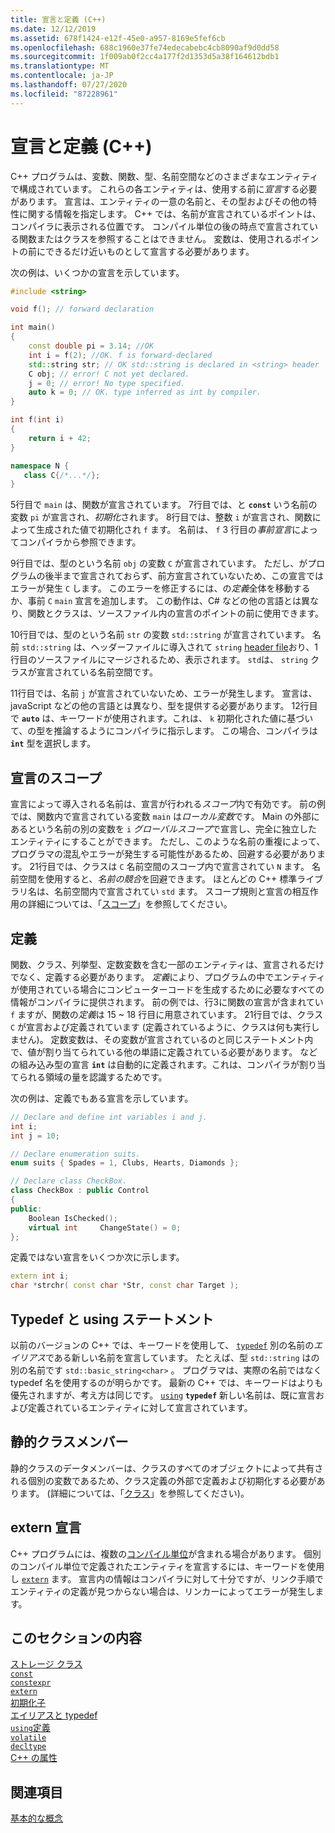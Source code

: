 ```yaml
---
title: 宣言と定義 (C++)
ms.date: 12/12/2019
ms.assetid: 678f1424-e12f-45e0-a957-8169e5fef6cb
ms.openlocfilehash: 688c1960e37fe74edecabebc4cb8090af9d0dd58
ms.sourcegitcommit: 1f009ab0f2cc4a177f2d1353d5a38f164612bdb1
ms.translationtype: MT
ms.contentlocale: ja-JP
ms.lasthandoff: 07/27/2020
ms.locfileid: "87228961"
---
```

# <a name="declarations-and-definitions-c"></a>宣言と定義 (C++)

C++ プログラムは、変数、関数、型、名前空間などのさまざまなエンティティで構成されています。 これらの各エンティティは、使用する前に*宣言*する必要があります。 宣言は、エンティティの一意の名前と、その型およびその他の特性に関する情報を指定します。 C++ では、名前が宣言されているポイントは、コンパイラに表示される位置です。 コンパイル単位の後の時点で宣言されている関数またはクラスを参照することはできません。 変数は、使用されるポイントの前にできるだけ近いものとして宣言する必要があります。

次の例は、いくつかの宣言を示しています。

```cpp
#include <string>

void f(); // forward declaration

int main()
{
    const double pi = 3.14; //OK
    int i = f(2); //OK. f is forward-declared
    std::string str; // OK std::string is declared in <string> header
    C obj; // error! C not yet declared.
    j = 0; // error! No type specified.
    auto k = 0; // OK. type inferred as int by compiler.
}

int f(int i)
{
    return i + 42;
}

namespace N {
   class C{/*...*/};
}
```

5行目で `main` は、関数が宣言されています。 7行目では、と **`const`** いう名前の変数 `pi` が宣言され、*初期化*されます。 8行目では、整数 `i` が宣言され、関数によって生成された値で初期化され `f` ます。 名前は、 `f` 3 行目の*事前宣言*によってコンパイラから参照できます。

9行目では、型のという名前 `obj` の変数 `C` が宣言されています。 ただし、がプログラムの後半まで宣言されておらず、前方宣言されていないため、この宣言ではエラーが発生 `C` します。 このエラーを修正するには、の*定義*全体を移動するか、事前 `C` `main` 宣言を追加します。 この動作は、C# などの他の言語とは異なり、関数とクラスは、ソースファイル内の宣言のポイントの前に使用できます。

10行目では、型のという名前 `str` の変数 `std::string` が宣言されています。 名前 `std::string` は、ヘッダーファイルに導入されて `string` [header file](header-files-cpp.md)おり、1行目のソースファイルにマージされるため、表示されます。 `std`は、 `string` クラスが宣言されている名前空間です。

11行目では、名前 `j` が宣言されていないため、エラーが発生します。 宣言は、javaScript などの他の言語とは異なり、型を提供する必要があります。 12行目で **`auto`** は、キーワードが使用されます。これは、 `k` 初期化された値に基づいて、の型を推論するようにコンパイラに指示します。 この場合、コンパイラは **`int`** 型を選択します。  

## <a name="declaration-scope"></a>宣言のスコープ

宣言によって導入される名前は、宣言が行われる*スコープ*内で有効です。 前の例では、関数内で宣言されている変数 `main` は*ローカル変数*です。 Main の外部にあるという名前の別の変数を `i` *グローバルスコープ*で宣言し、完全に独立したエンティティにすることができます。 ただし、このような名前の重複によって、プログラマの混乱やエラーが発生する可能性があるため、回避する必要があります。 21行目では、クラスは `C` 名前空間のスコープ内で宣言されてい `N` ます。 名前空間を使用すると、*名前の競合*を回避できます。 ほとんどの C++ 標準ライブラリ名は、名前空間内で宣言されてい `std` ます。 スコープ規則と宣言の相互作用の詳細については、「[スコープ](../cpp/scope-visual-cpp.md)」を参照してください。

## <a name="definitions"></a>定義

関数、クラス、列挙型、定数変数を含む一部のエンティティは、宣言されるだけでなく、定義する必要があります。 *定義*により、プログラムの中でエンティティが使用されている場合にコンピューターコードを生成するために必要なすべての情報がコンパイラに提供されます。 前の例では、行3に関数の宣言が含まれてい `f` ますが、関数の*定義*は 15 ~ 18 行目に用意されています。 21行目では、クラス `C` が宣言および定義されています (定義されているように、クラスは何も実行しません)。 定数変数は、その変数が宣言されているのと同じステートメント内で、値が割り当てられている他の単語に定義されている必要があります。 などの組み込み型の宣言 **`int`** は自動的に定義されます。これは、コンパイラが割り当てられる領域の量を認識するためです。

次の例は、定義でもある宣言を示しています。

```cpp
// Declare and define int variables i and j.
int i;
int j = 10;

// Declare enumeration suits.
enum suits { Spades = 1, Clubs, Hearts, Diamonds };

// Declare class CheckBox.
class CheckBox : public Control
{
public:
    Boolean IsChecked();
    virtual int     ChangeState() = 0;
};
```

定義ではない宣言をいくつか次に示します。

```cpp
extern int i;
char *strchr( const char *Str, const char Target );
```

## <a name="typedefs-and-using-statements"></a>Typedef と using ステートメント

以前のバージョンの C++ では、キーワードを使用して、 [`typedef`](aliases-and-typedefs-cpp.md) 別の名前の*エイリアス*である新しい名前を宣言しています。 たとえば、型 `std::string` はの別の名前です `std::basic_string<char>` 。 プログラマは、実際の名前ではなく typedef 名を使用するのが明らかです。 最新の C++ では、キーワードはよりも優先されますが、考え方は同じです。 [`using`](aliases-and-typedefs-cpp.md) **`typedef`** 新しい名前は、既に宣言および定義されているエンティティに対して宣言されています。

## <a name="static-class-members"></a>静的クラスメンバー

静的クラスのデータメンバーは、クラスのすべてのオブジェクトによって共有される個別の変数であるため、クラス定義の外部で定義および初期化する必要があります。 (詳細については、「[クラス](../cpp/classes-and-structs-cpp.md)」を参照してください)。

## <a name="extern-declarations"></a>extern 宣言

C++ プログラムには、複数の[コンパイル単位](header-files-cpp.md)が含まれる場合があります。 個別のコンパイル単位で定義されたエンティティを宣言するには、キーワードを使用し [`extern`](extern-cpp.md) ます。 宣言内の情報はコンパイラに対して十分ですが、リンク手順でエンティティの定義が見つからない場合は、リンカーによってエラーが発生します。

## <a name="in-this-section"></a>このセクションの内容

[ストレージ クラス](storage-classes-cpp.md)<br/>
[`const`](const-cpp.md)<br/>
[`constexpr`](constexpr-cpp.md)<br/>
[`extern`](extern-cpp.md)<br/>
[初期化子](initializers.md)<br/>
[エイリアスと typedef](aliases-and-typedefs-cpp.md)<br/>
[`using`定義](using-declaration.md)<br/>
[`volatile`](volatile-cpp.md)<br/>
[`decltype`](decltype-cpp.md)<br/>
[C++ の属性](attributes.md)<br/>

## <a name="see-also"></a>関連項目

[基本的な概念](../cpp/basic-concepts-cpp.md)<br/>
